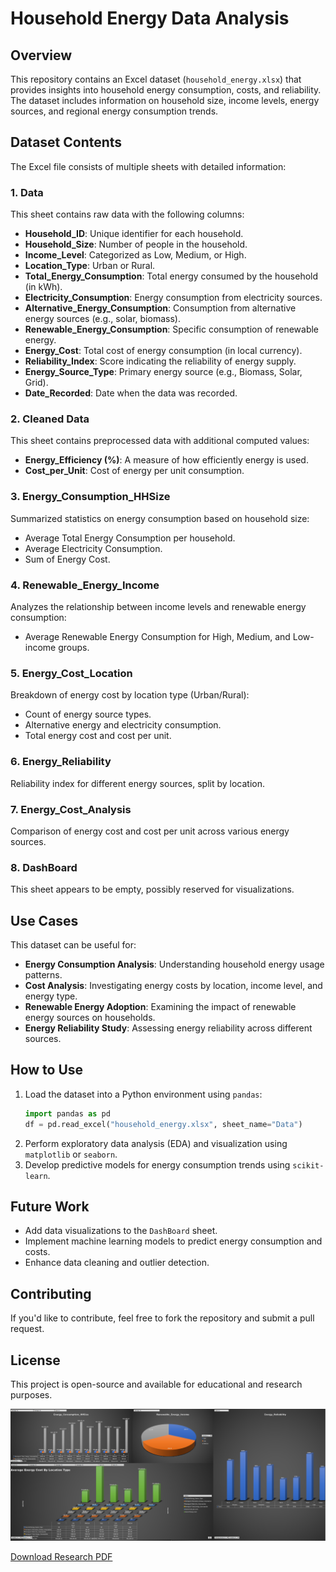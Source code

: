 # Household Energy Data Analysis

## Overview
This repository contains an Excel dataset (`household_energy.xlsx`) that provides insights into household energy consumption, costs, and reliability. The dataset includes information on household size, income levels, energy sources, and regional energy consumption trends.

## Dataset Contents
The Excel file consists of multiple sheets with detailed information:

### 1. Data
This sheet contains raw data with the following columns:
- **Household_ID**: Unique identifier for each household.
- **Household_Size**: Number of people in the household.
- **Income_Level**: Categorized as Low, Medium, or High.
- **Location_Type**: Urban or Rural.
- **Total_Energy_Consumption**: Total energy consumed by the household (in kWh).
- **Electricity_Consumption**: Energy consumption from electricity sources.
- **Alternative_Energy_Consumption**: Consumption from alternative energy sources (e.g., solar, biomass).
- **Renewable_Energy_Consumption**: Specific consumption of renewable energy.
- **Energy_Cost**: Total cost of energy consumption (in local currency).
- **Reliability_Index**: Score indicating the reliability of energy supply.
- **Energy_Source_Type**: Primary energy source (e.g., Biomass, Solar, Grid).
- **Date_Recorded**: Date when the data was recorded.

### 2. Cleaned Data
This sheet contains preprocessed data with additional computed values:
- **Energy_Efficiency (%)**: A measure of how efficiently energy is used.
- **Cost_per_Unit**: Cost of energy per unit consumption.

### 3. Energy_Consumption_HHSize
Summarized statistics on energy consumption based on household size:
- Average Total Energy Consumption per household.
- Average Electricity Consumption.
- Sum of Energy Cost.

### 4. Renewable_Energy_Income
Analyzes the relationship between income levels and renewable energy consumption:
- Average Renewable Energy Consumption for High, Medium, and Low-income groups.

### 5. Energy_Cost_Location
Breakdown of energy cost by location type (Urban/Rural):
- Count of energy source types.
- Alternative energy and electricity consumption.
- Total energy cost and cost per unit.

### 6. Energy_Reliability
Reliability index for different energy sources, split by location.

### 7. Energy_Cost_Analysis
Comparison of energy cost and cost per unit across various energy sources.

### 8. DashBoard
This sheet appears to be empty, possibly reserved for visualizations.

## Use Cases
This dataset can be useful for:
- **Energy Consumption Analysis**: Understanding household energy usage patterns.
- **Cost Analysis**: Investigating energy costs by location, income level, and energy type.
- **Renewable Energy Adoption**: Examining the impact of renewable energy sources on households.
- **Energy Reliability Study**: Assessing energy reliability across different sources.

## How to Use
1. Load the dataset into a Python environment using `pandas`:
   ```python
   import pandas as pd
   df = pd.read_excel("household_energy.xlsx", sheet_name="Data")
   ```
2. Perform exploratory data analysis (EDA) and visualization using `matplotlib` or `seaborn`.
3. Develop predictive models for energy consumption trends using `scikit-learn`.

## Future Work
- Add data visualizations to the `DashBoard` sheet.
- Implement machine learning models to predict energy consumption and costs.
- Enhance data cleaning and outlier detection.

## Contributing
If you'd like to contribute, feel free to fork the repository and submit a pull request.

## License
This project is open-source and available for educational and research purposes.

![Dashboard Image](DashBoard.png)

[Download Research PDF](EnergyConsumptionAnalysisReport.pdf)
